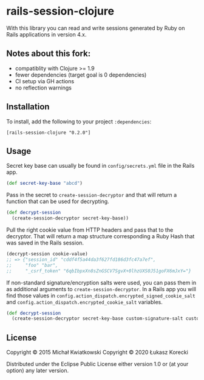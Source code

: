 # rails-session-clojure

With this library you can read and write sessions generated by Ruby on Rails
applications in version 4.x.

## Notes about this fork:

- compatiblity with Clojure >= 1.9
- fewer dependencies (target goal is 0 dependencies)
- CI setup via GH actions
- no reflection warnings

## Installation

To install, add the following to your project `:dependencies`:

    [rails-session-clojure "0.2.0"]

## Usage

Secret key base can usually be found in `config/secrets.yml` file
in the Rails app.

```clojure
(def secret-key-base "abcd")
```

Pass in the secret to `create-session-decryptor` and that will return
a function that can be used for decrypting.

```clojure
(def decrypt-session
  (create-session-decryptor secret-key-base))
```

Pull the right cookie value from HTTP headers and pass that to the decryptor.
That will return a map structure corresponding a Ruby Hash that was saved
in the Rails session.

```clojure
(decrypt-session cookie-value)
;; => {"session_id" "cddf4f5a44da3f627fd186d3fc47a7ef",
;;     "foo" "bar",
;;     "_csrf_token" "6qbIbpxXn8sZnGSCV7SgvX+0lhzUXS0J51goFX6mJxY="}
```

If non-standard signature/encryption salts were used, you can pass them in
as additional arguments to `create-session-decryptor`.
In a Rails app you will find those values in
`config.action_dispatch.encrypted_signed_cookie_salt` and
`config.action_dispatch.encrypted_cookie_salt` variables.

```clojure
(def decrypt-session
  (create-session-decryptor secret-key-base custom-signature-salt custom-encryption-salt))
```



## License

Copyright © 2015 Michał Kwiatkowski
Copyright © 2020 Łukasz Korecki


Distributed under the Eclipse Public License either version 1.0 or (at your option) any later version.
